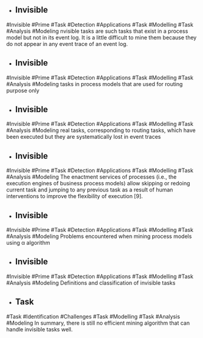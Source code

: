 - ## Invisible
#Invisible #Prime #Task #Detection #Applications #Task #Modelling #Task #Analysis  #Modeling 
nvisible tasks are such tasks that exist in a process model but not in its event log. It is a little difficult to mine them because they do not appear in any event trace of an event log.

- ## Invisible
#Invisible #Prime #Task #Detection #Applications #Task #Modelling #Task #Analysis  #Modeling 
tasks in process models that are used for routing purpose only

- ## Invisible
#Invisible #Prime #Task #Detection #Applications #Task #Modelling #Task #Analysis  #Modeling 
real tasks, corresponding to routing tasks, which have been executed but they are systematically lost in event traces

- ## Invisible
#Invisible #Prime #Task #Detection #Applications #Task #Modelling #Task #Analysis  #Modeling 
The enactment services of processes (i.e., the execution engines of business process models) allow skipping or redoing current task and jumping to any previous task as a result of human interventions to improve the flexibility of execution [9].

- ## Invisible
#Invisible #Prime #Task #Detection #Applications #Task #Modelling #Task #Analysis  #Modeling 
Problems encountered when mining process models using α algorithm

- ## Invisible
#Invisible #Prime #Task #Detection #Applications #Task #Modelling #Task #Analysis  #Modeling 
Definitions and classification of invisible tasks

- ## Task
#Task #Identification #Challenges #Task #Modelling #Task #Analysis  #Modeling 
In summary, there is still no efficient mining algorithm that can handle invisible tasks well.

